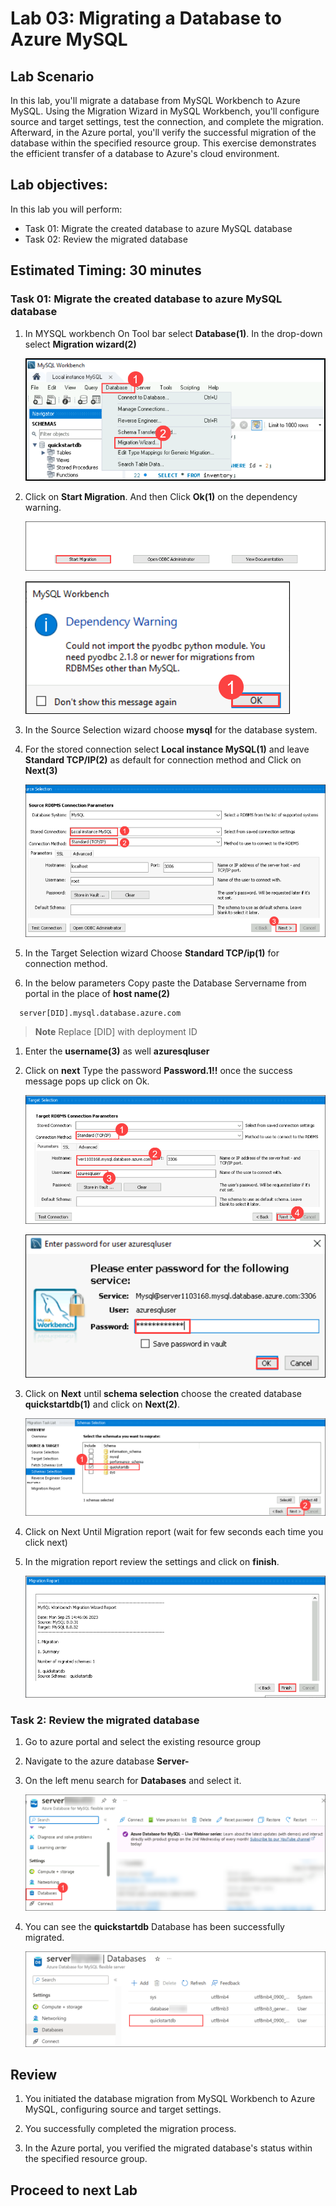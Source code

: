 # Lab 03: Migrating a Database to Azure MySQL

## Lab Scenario

In this lab, you'll migrate a database from MySQL Workbench to Azure MySQL. Using the Migration Wizard in MySQL Workbench, you'll configure source and target settings, test the connection, and complete the migration. Afterward, in the Azure portal, you'll verify the successful migration of the database within the specified resource group. This exercise demonstrates the efficient transfer of a database to Azure's cloud environment.

## Lab objectives:

In this lab you will perform:

+   Task 01: Migrate the created database to azure MySQL database
+   Task 02: Review the migrated database

## Estimated Timing: 30 minutes

### Task 01: Migrate the created database to azure MySQL database

1. In MYSQL workbench On Tool bar select **Database(1)**. In the drop-down select **Migration wizard(2)**

   ![](Media/023.png)

1. Click on **Start Migration**. And then Click **Ok(1)** on the dependency warning.

   ![](Media/six.png)

   ![](Media/seven.png)

1.  In the Source Selection wizard choose **mysql** for the database system.

1. For the stored connection select **Local instance MySQL(1)** and leave **Standard TCP/IP(2)** as default for connection method and Click on **Next(3)**

   ![](Media/edit007.png)

1. In the Target Selection wizard Choose **Standard TCP/ip(1)** for connection method.

1. In the below parameters Copy paste the Database Servername from portal in the place of **host name(2)**
  ```
    server[DID].mysql.database.azure.com
  ```
   
   >**Note** Replace [DID] with deployment ID

1. Enter the **username(3)** as well **azuresqluser**

1. Click on **next** Type the password **Password.1!!** once the success message pops up click on Ok.

   ![](Media/nine.png)

   ![](Media/ten.png)

1. Click on **Next** until **schema selection** choose the created database **quickstartdb(1)** and click on **Next(2)**.

   ![](Media/edit008.png)

1. Click on Next Until Migration report (wait for few seconds each time you click next)

1. In the migration report review the settings and click on **finish**.

   ![](Media/eleven.png)

### Task 2: Review the migrated database

1. Go to azure portal and select the existing resource group

1. Navigate to the azure database **Server-<inject key="DeploymentID" />**

1. On the left menu search for **Databases** and select it.

   ![](Media/edit010.png)

1. You can see the **quickstartdb** Database has been successfully migrated.

   ![](Media/edit009.png)

## Review

1. You initiated the database migration from MySQL Workbench to Azure MySQL, configuring source and target settings.

1. You successfully completed the migration process.

1. In the Azure portal, you verified the migrated database's status within the specified resource group.

## Proceed to next Lab

